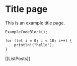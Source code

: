 # Title page

This is an example title page.

```
ExampleCodeBlock();

for (let i = 0; i < 10; i++) {
    println!("hello");
}
```

[[ListPosts]]
